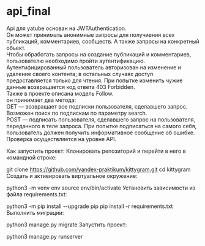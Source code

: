# api_final
Api для yatube основан на JWTAuthentication.<br>
Он может принимать анонимные запросы для получиения всех публикаций, комментариев, сообществ.
А также запросы на конкретный обьект.<br>
Чтобы обработать запросы на создание публикаций и комментариев, 
пользователю необходимо пройти аутентификацию.<br>
Аутентифицированный пользователь авторизован на изменение и удаление своего контента;
в остальных случаях доступ предоставляется только для чтения. 
При попытке изменить чужие данные возвращается код ответа 403 Forbidden.<br>
Также в проекте описана модель Follow.<br>
он принимает два метода:<br> 
GET — возвращает все подписки пользователя, сделавшего запрос. 
Возможен поиск по подпискам по параметру search.<br>
POST — подписать пользователя, сделавшего запрос на пользователя, переданного в теле запроса.
При попытке подписаться на самого себя, пользователь должен получить информативное 
сообщение об ошибке. Проверка осуществляется на уровне API.<br>




Как запустить проект:
Клонировать репозиторий и перейти в него в командной строке:

git clone https://github.com/yandex-praktikum/kittygram.git
cd kittygram
Cоздать и активировать виртуальное окружение:

python3 -m venv env
source env/bin/activate
Установить зависимости из файла requirements.txt:

python3 -m pip install --upgrade pip
pip install -r requirements.txt
Выполнить миграции:

python3 manage.py migrate
Запустить проект:

python3 manage.py runserver
